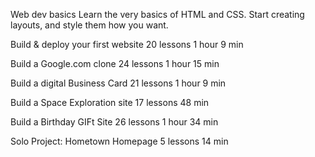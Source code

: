 Web dev basics
Learn the very basics of HTML and CSS. Start creating layouts, and style them how you want.

Build & deploy your first website
20 lessons
1 hour 9 min


Build a Google.com clone
24 lessons
1 hour 15 min


Build a digital Business Card
21 lessons
1 hour 9 min


Build a Space Exploration site
17 lessons
48 min


Build a Birthday GIFt Site
26 lessons
1 hour 34 min


Solo Project: Hometown Homepage
5 lessons
14 min